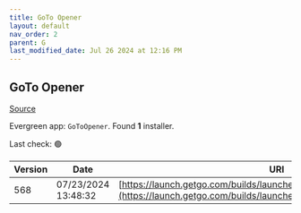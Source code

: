 ```yaml
---
title: GoTo Opener
layout: default
nav_order: 2
parent: G
last_modified_date: Jul 26 2024 at 12:16 PM
---
```


## GoTo Opener

[Source](https://support.goto.com/meeting/help/what-is-the-multi-user-launcher-opener-msi)

Evergreen app: `GoToOpener`. Found **1** installer.

Last check: 🟢

| Version | Date                | URI                                                                                                                                          |
| ------- | ------------------- | -------------------------------------------------------------------------------------------------------------------------------------------- |
| 568     | 07/23/2024 13:48:32 | [https://launch.getgo.com/builds/launcher/568/GoToOpenerMultiUser.msi](https://launch.getgo.com/builds/launcher/568/GoToOpenerMultiUser.msi) |
